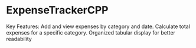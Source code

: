# ExpenseTrackerCPP
Key Features:  Add and view expenses by category and date. Calculate total expenses for a specific category. Organized tabular display for better readability
